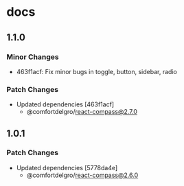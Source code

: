 # docs

## 1.1.0

### Minor Changes

- 463f1acf: Fix minor bugs in toggle, button, sidebar, radio

### Patch Changes

- Updated dependencies [463f1acf]
  - @comfortdelgro/react-compass@2.7.0

## 1.0.1

### Patch Changes

- Updated dependencies [5778da4e]
  - @comfortdelgro/react-compass@2.6.0
